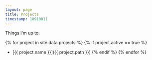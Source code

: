 ```yaml
---
layout: page
title: Projects
timestamp: 18910011
---
```


Things I'm up to.

{% for project in site.data.projects %}
{% if project.active == true %}
 - [{{ project.name }}]({{ project.path }})
{% endif %}
{% endfor %}
